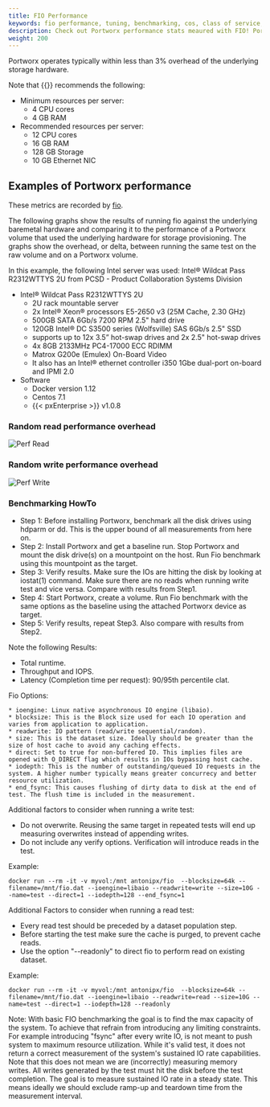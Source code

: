 ```yaml
---
title: FIO Performance
keywords: fio performance, tuning, benchmarking, cos, class of service, production, overhead
description: Check out Portworx performance stats meaured with FIO! Portworx operates typically within less than 3% overhead of the underlying storage hardware.
weight: 200
---
```


Portworx operates typically within less than 3% overhead of the underlying storage hardware.

Note that {{<companyName>}} recommends the following:

* Minimum resources per server:
  * 4 CPU cores
  * 4 GB RAM
* Recommended resources per server:
  * 12 CPU cores
  * 16 GB RAM
  * 128 GB Storage
  * 10 GB Ethernet NIC

## Examples of Portworx performance

These metrics are recorded by [fio](https://github.com/axboe/fio).

The following graphs show the results of running fio against the underlying baremetal hardware and comparing it to the performance of a Portworx volume that used the underlying hardware for storage provisioning.  The graphs show the overhead, or delta, between running the same test on the raw volume and on a Portworx volume.

In this example, the following Intel server was used:
Intel® Wildcat Pass R2312WTTYS 2U
from PCSD - Product Collaboration Systems Division

* Intel® Wildcat Pass R2312WTTYS 2U
  * 2U rack mountable server
  * 2x Intel® Xeon® processors E5-2650 v3 (25M Cache, 2.30 GHz)
  * 500GB SATA 6Gb/s 7200 RPM 2.5" hard drive
  * 120GB Intel® DC S3500 series (Wolfsville) SAS 6Gb/s 2.5" SSD
  * supports up to 12x 3.5” hot-swap drives and 2x 2.5" hot-swap drives
  * 4x 8GB 2133MHz PC4-17000 ECC RDIMM
  * Matrox G200e (Emulex) On-Board Video
  * It also has an Intel® ethernet controller i350 1Gbe dual-port on-board and IPMI 2.0
* Software
  * Docker version 1.12
  * Centos 7.1
  * {{< pxEnterprise >}} v1.0.8

### Random read performance overhead
![Perf Read](/img/perf-read.png)

### Random write performance overhead
![Perf Write](/img/perf-write.png)

### Benchmarking HowTo

* Step 1: Before installing Portworx, benchmark all the disk drives using hdparm or dd. This is the upper bound of all measurements from here on.
* Step 2: Install Portworx and get a baseline run. Stop Portworx and mount the disk drive(s) on a mountpoint on the host. Run Fio benchmark using this mountpoint as the target.
* Step 3: Verify results. Make sure the IOs are hitting the disk by looking at iostat(1) command. Make sure there are no reads when running write test and vice versa. Compare with results from Step1.
* Step 4: Start Portworx, create a volume. Run Fio benchmark with the same options as the baseline using the attached Portworx device as target.
* Step 5: Verify results, repeat Step3. Also compare with results from Step2.

Note the following Results:
* Total runtime.
* Throughput and IOPS.
* Latency (Completion time per request): 90/95th percentile clat.

Fio Options:

```text
* ioengine: Linux native asynchronous IO engine (libaio).
* blocksize: This is the Block size used for each IO operation and varies from application to application.
* readwrite: IO pattern (read/write sequential/random).
* size: This is the dataset size. Ideally should be greater than the size of host cache to avoid any caching effects.
* direct: Set to true for non-buffered IO. This implies files are opened with O_DIRECT flag which results in IOs bypassing host cache.
* iodepth: This is the number of outstanding/queued IO requests in the system. A higher number typically means greater concurrecy and better resource utilization.
* end_fsync: This causes flushing of dirty data to disk at the end of test. The flush time is included in the measurement.
```

Additional factors to consider when running a write test:
* Do not overwrite. Reusing the same target in repeated tests will end up measuring overwrites instead of appending writes.
* Do not include any verify options. Verification will introduce reads in the test.

Example:
```text
docker run --rm -it -v myvol:/mnt antonipx/fio  --blocksize=64k --filename=/mnt/fio.dat --ioengine=libaio --readwrite=write --size=10G --name=test --direct=1 --iodepth=128 --end_fsync=1
```

Additional Factors to consider when running a read test:
* Every read test should be preceded by a dataset population step.
* Before starting the test make sure the cache is purged, to prevent cache reads.
* Use the option "--readonly" to direct fio to perform read on existing dataset.

Example:
```text
docker run --rm -it -v myvol:/mnt antonipx/fio  --blocksize=64k --filename=/mnt/fio.dat --ioengine=libaio --readwrite=read --size=10G --name=test --direct=1 --iodepth=128 --readonly
```

Note: With basic FIO benchmarking the goal is to find the max capacity of the system. To achieve that refrain from introducing any limiting constraints. For example introducing "fsync" after every write IO, is not meant to push system to maximum resource utilization. While it's valid test, it does not return a correct measurement of the system's sustained IO rate capabilities. Note that this does not mean we are (incorrectly) measuring memory writes. All writes generated by the test must hit the disk before the test completion. The goal is to measure sustained IO rate in a steady state. This means ideally we should exclude ramp-up and teardown time from the measurement interval.
